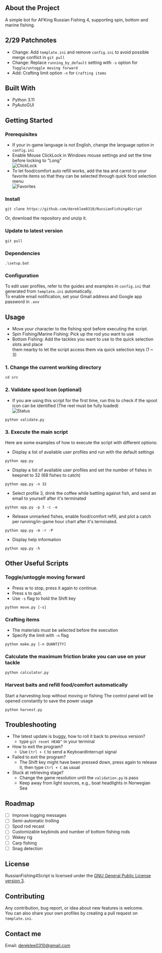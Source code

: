 ## About the Project
A simple bot for AFKing Russian Fishing 4, supporting spin, bottom and marine fishing.

## 2/29 Patchnotes
- Change: Add `template.ini` and remove `config.ini` to avoid possible merge conflict in `git pull`
- Change: Replace `running_by_default` setting with `-s` option for `Toggle/untoggle moving forward`
- Add: Crafting limit option `-n` for `Crafting items`

## Built With
- Python 3.11 
- PyAutoGUI

## Getting Started  
### Prerequisites
- If your in-game language is not English, change the language option in `config.ini`
- Enable Mouse ClickLock in Windows mouse settings and set the time before locking to "Long"  
![ClickLock](/static/readme/clicklock.png)
- To let food/comfort auto refill works, add the tea and carrot to your  
  favorite items so that they can be selected through quick food selection menu  
![Favorites](/static/readme/favorites.png)

### Install
```
git clone https://github.com/dereklee0310/RussianFishing4Script
```
Or, download the repository and unzip it.

### Update to latest version
```
git pull
```

### Dependencies
```
.\setup.bat
```

### Configuration
To edit user profiles, refer to the guides and examples in `config.ini` that generated from `template.ini` automatically.  
To enable email notification, set your Gmail address and Google app password in `.env`


## Usage
- Move your character to the fishing spot before executing the script.
- Spin Fishing/Marine Fishing: Pick up the rod you want to use
- Bottom Fishing: Add the tackles you want to use to the quick selection slots and place  
them nearby to let the script access them via quick selection keys (1 ~ 3)

### 1. Change the current working directory
```
cd src
```

### 2. Validate spool Icon (optional)
- If you are using this script for the first time, 
  run this to check if the spool icon can be identified (The reel must be fully loaded)  
![Status](/static/readme/status.png)
```
python validate.py
```

### 3. Execute the main script
Here are some examples of how to execute the script with different options:
- Display a list of available user profiles and run with the default settings
```
python app.py
```
- Display a list of available user profiles and set the number of fishes in keepnet to 32 (68 fishes to catch)
```
python app.py -n 32
```
- Select profile 3, drink the coffee while battling against fish, and send an email to yourself after it's terminated
```
python app.py -p 3 -c -e
```
- Release unmarked fishes, enable food/comfort refill, and plot a catch per running/in-game hour chart after it's terminated.
```
python app.py -m -r -P
```
- Display help information
```
python app.py -h
```
## Other Useful Scripts
### Toggle/untoggle moving forward
- Press w to stop, press it again to continue.
- Press s to quit.
- Use `-s` flag to hold the Shift key
```
python move.py [-s]
```

### Crafting items
- The materials must be selected before the execution
- Specify the limit with `-n` flag
```
python make.py [-n QUANTITY]
```

### Calculate the maximum friction brake you can use on your tackle
```
python calculator.py
```

### Harvest baits and refill food/comfort automatically
Start a harvesting loop without moving or fishing
The control panel will be opened constantly to save the power usage 
```
python harvest.py
```

## Troubleshooting
- The latest update is buggy, how to roll it back to previous version?
  - type `git reset HEAD^` in your terminal
- How to exit the program?
  - Use `Ctrl + C` to send a KeyboardInterrupt signal
- Failed to exit the program?
  - The Shift key might have been pressed down, press again to release it, then type `Ctrl + C` as usual
- Stuck at retrieving stage?
  - Change the game resolution until the `validation.py` is pass
  - Keep away from light sources, e.g., boat headlights in Norwegian Sea

## Roadmap
- [ ] Improve logging messages
- [ ] Semi-automatic trolling
- [ ] Spod rod recast
- [ ] Customizable keybinds and number of bottom fishing rods
- [ ] Wakey rig
- [ ] Carp fishing
- [ ] Snag detection

## License
RussianFishing4Script is licensed under the [GNU General Public License version 3](LICENSE).

## Contributing 
Any contribution, bug report, or idea about new features is welcome.  
You can also share your own profiles by creating a pull request on `template.ini`. 

## Contact me
Email: dereklee0310@gmail.com 
